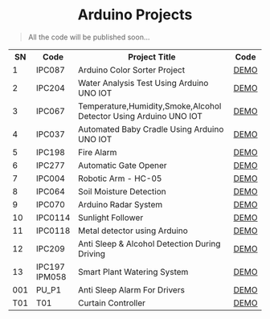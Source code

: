 <h1 align="center"> Arduino Projects </h1>

> All the code will be published soon...

<table align="center">
  <tr>
    <th>SN</th>
    <th>Code</th>
    <th>Project Title</th>
    <th>Code</th>
  </tr>
  <tr>
    <td>1</td>
    <td>IPC087</td>
    <td>Arduino Color Sorter Project</td>
    <td><a href="./IPC087">DEMO</a></td>
  </tr>
  <tr>
    <td>2</td>
    <td>IPC204</td>
    <td>Water Analysis Test Using Arduino UNO IOT</td>
    <td><a href="./IPC204">DEMO</a></td>
  </tr>
  <tr>
    <td>3</td>
    <td>IPC067</td>
    <td>Temperature,Humidity,Smoke,Alcohol Detector Using Arduino UNO IOT</td>
    <td><a href="./IPC067">DEMO</a></td>
  </tr>
  <tr>
    <td>4</td>
    <td>IPC037</td>
    <td>Automated Baby Cradle Using Arduino UNO IOT</td>
    <td><a href="./IPC037">DEMO</a></td>
  </tr>
  <tr>
    <td>5</td>
    <td>IPC198</td>
    <td>Fire Alarm</td>
    <td><a href="./IPC198">DEMO</a></td>
  </tr>
  <tr>
    <td>6</td>
    <td>IPC277</td>
    <td>Automatic Gate Opener</td>
    <td><a href="./IPC277">DEMO</a></td>
  </tr>
  <tr>
    <td>7</td>
    <td>IPC004</td>
    <td>Robotic Arm - HC-05</td>
    <td><a href="./IPC004">DEMO</a></td>
  </tr>
  <tr>
    <td>8</td>
    <td>IPC064</td>
    <td>Soil Moisture Detection</td>
    <td><a href="./IPC064">DEMO</a></td>
  </tr>
  <tr>
    <td>9</td>
    <td>IPC070</td>
    <td>Arduino Radar System</td>
    <td><a href="./IPC070">DEMO</a></td>
  </tr>
  <tr>
    <td>10</td>
    <td>IPC0114</td>
    <td>Sunlight Follower</td>
    <td><a href="./IPC114">DEMO</a></td>
  </tr>
  <tr>
    <td>11</td>
    <td>IPC0118</td>
    <td>Metal detector using Arduino</td>
    <td><a href="./IPC118">DEMO</a></td>
  </tr>
  <tr>
    <td>12</td>
    <td>IPC209</td>
    <td>Anti Sleep & Alcohol Detection During Driving</td>
    <td><a href="./IPC209">DEMO</a></td>
  </tr>
  <tr>
    <td>13</td>
    <td>
      IPC197<br>
      IPM058
    </td>
    <td>Smart Plant Watering System </td>
    <td><a href="./IPM058_IPC197">DEMO</a></td>
  </tr>
  <tr>
    <td>001</td>
    <td>PU_P1</td>
    <td>Anti Sleep Alarm For Drivers</td>
    <td><a href="./PU_P1">DEMO</a></td>
  </tr>
  <tr>
    <td>T01</td>
    <td>T01</td>
    <td>Curtain Controller</td>
    <td><a href="./T01">DEMO</a></td>
  </tr>
</table>
